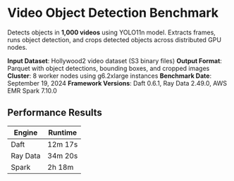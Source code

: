 # Video Object Detection Benchmark

Detects objects in **1,000 videos** using YOLO11n model. Extracts frames, runs object detection, and crops detected objects across distributed GPU nodes.

**Input Dataset**: Hollywood2 video dataset (S3 binary files)
**Output Format**: Parquet with object detections, bounding boxes, and cropped images
**Cluster**: 8 worker nodes using g6.2xlarge instances
**Benchmark Date**: September 19, 2024
**Framework Versions**: Daft 0.6.1, Ray Data 2.49.0, AWS EMR Spark 7.10.0

## Performance Results

| Engine   | Runtime |
|----------|---------|
| Daft     | 12m 17s |
| Ray Data | 34m 20s |
| Spark    | 2h 18m  |
